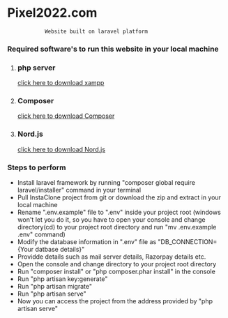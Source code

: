#    Pixel2022.com
                Website built on laravel platform

<h3>Required software's to run this website in your local machine </h3>
<ol>
    <li><h3>php server</h3>  <a href="https://www.apachefriends.org/index.html">click here to download xampp </a></li> 
    <li><h3>Composer</h3>  <a href="https://getcomposer.org/download/">click here to download Composer </a></li> 
    <li><h3>Nord.js</h3>  <a href="https://nodejs.org/en/download/">click here to download Nord.js </a></li>
</ol>

<h3>Steps to perform </h3>
<ul>
    <li>Install laravel framework by running "composer global require laravel/installer" command in your terminal</li>
    <li>Pull InstaClone project from git or download the zip and extract in your local machine</li>
    <li>Rename ".env.example" file to ".env" inside your project root (windows won't let you do it, so you have to open your console and change directory(cd) to your project root directory and run "mv .env.example .env" command)</li>
    <li>Modify the database information in ".env" file as "DB_CONNECTION={Your datbase details}"</li>    
    <li>Providde details such as mail server details, Razorpay details etc.</li>
    <li>Open the console and change directory to your project root directory</li>
    <li>Run "composer install" or "php composer.phar install" in the console</li>
    <li>Run "php artisan key:generate"</li>
    <li>Run "php artisan migrate"</li>
    <li>Run "php artisan serve"</li>
    <li>Now you can access the project from the address provided by "php artisan serve" </li> 
</ul>
